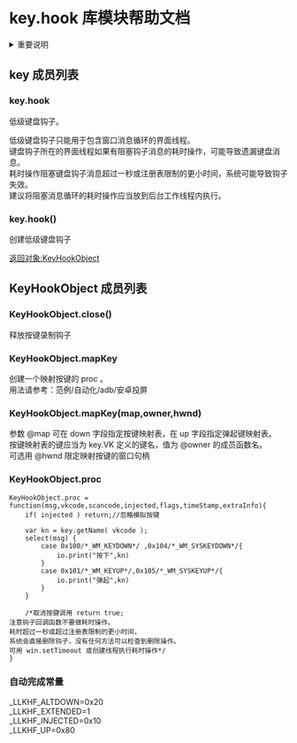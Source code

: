 # key.hook 库模块帮助文档


<details>  <summary>重要说明</summary>  <p>
低级键盘钩子只能用于界面线程，并且依赖界面线程创建的消息循环。

低级键盘钩子所在界面线程的任何耗时操作执行时间不应超过 200 毫秒。
耗时操作可能导致遗漏部分键盘消息，如果耗时操作阻塞键盘钩子消息超过一秒或超过注册表限制的更小时间，
系统可能会直接删除键盘钩子（导致超级热键不可用）。

建议将阻塞消息循环的耗时操作放到后台工作线程内执行，
请参考：[创建多线程](../../../guide/language/thread.html)。

勿滥用低级键盘钩子，
普通快捷键不必要使用此钩子，可参考:
 aardio 范例 / Windows窗口应用 / 快捷键。
</p></details>


<a id="key"></a>
## key 成员列表


<a id="key.hook"></a>
### key.hook 
 低级键盘钩子。  
  
低级键盘钩子只能用于包含窗口消息循环的界面线程。  
键盘钩子所在的界面线程如果有阻塞钩子消息的耗时操作，可能导致遗漏键盘消息。  
耗时操作阻塞键盘钩子消息超过一秒或注册表限制的更小时间，系统可能导致钩子失效。  
建议将阻塞消息循环的耗时操作应当放到后台工作线程内执行。

<a id="key.hook"></a>
### key.hook() 
 创建低级键盘钩子  
  
[返回对象:KeyHookObject](#KeyHookObject)

<a id="KeyHookObject"></a>
## KeyHookObject 成员列表


<a id="KeyHookObject.close"></a>
### KeyHookObject.close() 
 释放按键录制钩子

<a id="KeyHookObject.mapKey"></a>
### KeyHookObject.mapKey 
 创建一个映射按键的 proc 。  
用法请参考：范例/自动化/adb/安卓投屏

<a id="KeyHookObject.mapKey"></a>
### KeyHookObject.mapKey(map,owner,hwnd) 
 参数 @map 可在 down 字段指定按键映射表，在 up 字段指定弹起键映射表。  
按键映射表的键应当为 key.VK 定义的键名，值为 @owner 的成员函数名。  
可选用 @hwnd 限定映射按键的窗口句柄

<a id="KeyHookObject.proc"></a>
### KeyHookObject.proc 
 

```aardio
KeyHookObject.proc = function(msg,vkcode,scancode,injected,flags,timeStamp,extraInfo){
	if( injected ) return;//忽略模拟按键
	 
    var kn = key.getName( vkcode );
    select(msg) {
    	case 0x100/*_WM_KEYDOWN*/ ,0x104/*_WM_SYSKEYDOWN*/{
    	    io.print("按下",kn)
    	}
    	case 0x101/*_WM_KEYUP*/,0x105/*_WM_SYSKEYUP*/{
    	    io.print("弹起",kn)
    	}  
    }   
    
	/*取消按键调用 return true;  
注意钩子回调函数不要做耗时操作。  
耗时超过一秒或超过注册表限制的更小时间，  
系统会直接删除钩子，没有任何方法可以检查到删除操作。  
可用 win.setTimeout 或创建线程执行耗时操作*/
}
```




### 自动完成常量
_LLKHF_ALTDOWN=0x20  
_LLKHF_EXTENDED=1  
_LLKHF_INJECTED=0x10  
_LLKHF_UP=0x80  
